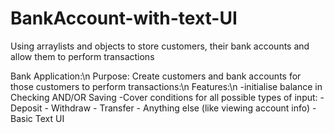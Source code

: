 # BankAccount-with-text-UI
Using arraylists and objects to store customers, their bank accounts and allow them to perform transactions

Bank Application:\n
 Purpose: Create customers and bank accounts for those customers to perform transactions:\n
 Features:\n
    -initialise balance in Checking AND/OR Saving
    -Cover conditions for all possible types of input:
    - Deposit
    - Withdraw
    - Transfer
    - Anything else (like viewing account info)
    - Basic Text UI
